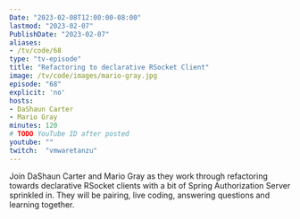 ```yaml
---
Date: "2023-02-08T12:00:00-08:00"
lastmod: "2023-02-07"
PublishDate: "2023-02-07"
aliases:
- /tv/code/68
type: "tv-episode"
title: "Refactoring to declarative RSocket Client"
image: /tv/code/images/mario-gray.jpg
episode: "68"
explicit: 'no'
hosts:
- DaShaun Carter
- Mario Gray
minutes: 120
# TODO YouTube ID after posted
youtube: ""
twitch:  "vmwaretanzu"
---
```


Join DaShaun Carter and Mario Gray as they work through refactoring towards declarative RSocket clients with a bit of Spring Authorization Server sprinkled in.  They will be pairing, live coding, answering questions and learning together.